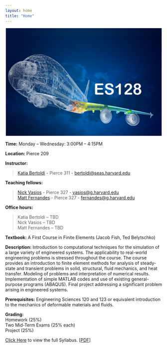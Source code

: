 ```yaml
---
layout: home
title: "Home"
---
```

<p align="center">
<img src="./assets/CourseImage.png"
     alt="Course Image"
     aling="middle"
     width="500px"
     class="center"/>
</p>

**Time:** Monday – Wednesday: 3:00PM – 4:15PM 

**Location:** Pierce 209

**Instructor:** 
> [Katia Bertoldi](http://bertoldi.seas.harvard.edu/pages/principal-investigator) - Pierce 311 - [bertoldi@seas.harvard.edu](mailto:bertoldi@seas.harvard.edu)

**Teaching fellows:** 
> [Nick Vasios](http://nvasios.com) - Pierce 327 - [vasios@g.harvard.edu](mailto:vasios@g.harvard.edu)<br>
> [Matt Fernandes](http://mcfernandes.com) - Pierce 327 - [fernandes@g.harvard.edu](mailto:fernandes@g.harvard.edu)

**Office hours:** <br/>
> Katia Bertoldi – TBD<br />
> Nick Vasios – TBD<br />
> Matt Fernandes – TBD

**Textbook:** A First Course in Finite Elements (Jacob Fish, Ted Belytschko)

**Description:** Introduction to computational techniques for the simulation of a large variety of engineered systems. The applicability to real-world engineering problems is stressed throughout the course. The course provides an introduction to finite element methods for analysis of steady-state and transient problems in solid, structural, fluid mechanics, and heat transfer. Modeling of problems and interpretation of numerical results. Implementation of simple MATLAB codes and use of existing general-purpose programs (ABAQUS).  Final project addressing a significant problem arising in engineered systems.

**Prerequisites:** Engineering Sciences 120 and 123 or equivalent introduction to the mechanics of deformable materials and fluids.

**Grading:**<br/>
Homework (25%)<br/>
Two Mid-Term Exams (25% each)<br/>
Project (25%)

[Click Here](./Syllabus) to view the full Syllabus. [[PDF](./UsefulDocs/Course_Agenda.pdf)]